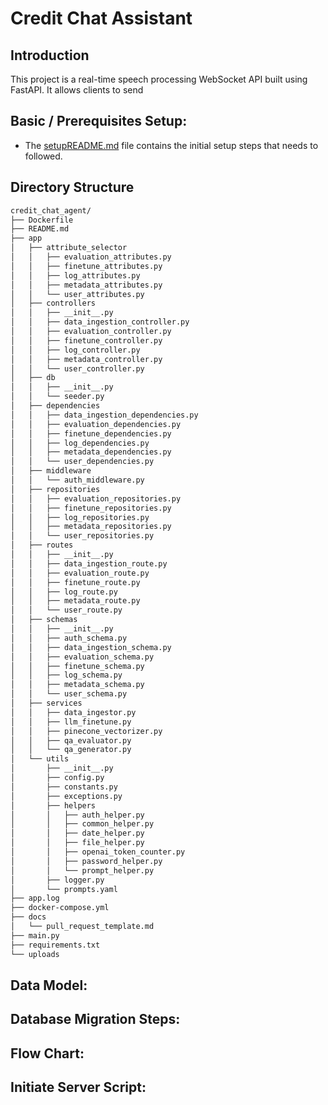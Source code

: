 # Credit Chat Assistant

## Introduction
This project is a real-time speech processing WebSocket API built using FastAPI. It allows clients to send 

## Basic / Prerequisites Setup:
- The [setupREADME.md](./setup/setupREADME.md) file contains the initial setup steps that needs to followed.

## Directory Structure

```bash
credit_chat_agent/
├── Dockerfile
├── README.md
├── app
│   ├── attribute_selector
│   │   ├── evaluation_attributes.py
│   │   ├── finetune_attributes.py
│   │   ├── log_attributes.py
│   │   ├── metadata_attributes.py
│   │   └── user_attributes.py
│   ├── controllers
│   │   ├── __init__.py
│   │   ├── data_ingestion_controller.py
│   │   ├── evaluation_controller.py
│   │   ├── finetune_controller.py
│   │   ├── log_controller.py
│   │   ├── metadata_controller.py
│   │   └── user_controller.py
│   ├── db
│   │   ├── __init__.py
│   │   └── seeder.py
│   ├── dependencies
│   │   ├── data_ingestion_dependencies.py
│   │   ├── evaluation_dependencies.py
│   │   ├── finetune_dependencies.py
│   │   ├── log_dependencies.py
│   │   ├── metadata_dependencies.py
│   │   └── user_dependencies.py
│   ├── middleware
│   │   └── auth_middleware.py
│   ├── repositories
│   │   ├── evaluation_repositories.py
│   │   ├── finetune_repositories.py
│   │   ├── log_repositories.py
│   │   ├── metadata_repositories.py
│   │   └── user_repositories.py
│   ├── routes
│   │   ├── __init__.py
│   │   ├── data_ingestion_route.py
│   │   ├── evaluation_route.py
│   │   ├── finetune_route.py
│   │   ├── log_route.py
│   │   ├── metadata_route.py
│   │   └── user_route.py
│   ├── schemas
│   │   ├── __init__.py
│   │   ├── auth_schema.py
│   │   ├── data_ingestion_schema.py
│   │   ├── evaluation_schema.py
│   │   ├── finetune_schema.py
│   │   ├── log_schema.py
│   │   ├── metadata_schema.py
│   │   └── user_schema.py
│   ├── services
│   │   ├── data_ingestor.py
│   │   ├── llm_finetune.py
│   │   ├── pinecone_vectorizer.py
│   │   ├── qa_evaluator.py
│   │   └── qa_generator.py
│   └── utils
│       ├── __init__.py
│       ├── config.py
│       ├── constants.py
│       ├── exceptions.py
│       ├── helpers
│       │   ├── auth_helper.py
│       │   ├── common_helper.py
│       │   ├── date_helper.py
│       │   ├── file_helper.py
│       │   ├── openai_token_counter.py
│       │   ├── password_helper.py
│       │   └── prompt_helper.py
│       ├── logger.py
│       └── prompts.yaml
├── app.log
├── docker-compose.yml
├── docs
│   └── pull_request_template.md
├── main.py
├── requirements.txt
└── uploads         
```


## Data Model:


## Database Migration Steps:


## Flow Chart:

## Initiate Server Script:



